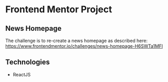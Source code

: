 # Frontend Mentor Project

## News Homepage 
The challenge is to re-create a news homepage as described here: 
https://www.frontendmentor.io/challenges/news-homepage-H6SWTa1MFl

## Technologies 
- ReactJS
